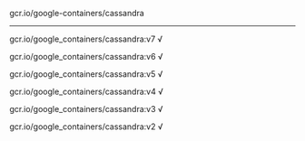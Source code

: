 gcr.io/google-containers/cassandra 

----
gcr.io/google_containers/cassandra:v7 √

gcr.io/google_containers/cassandra:v6 √

gcr.io/google_containers/cassandra:v5 √

gcr.io/google_containers/cassandra:v4 √

gcr.io/google_containers/cassandra:v3 √

gcr.io/google_containers/cassandra:v2 √

